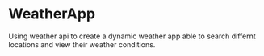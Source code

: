 # WeatherApp
Using weather api to create a dynamic weather app able to search differnt locations and view their weather conditions.
